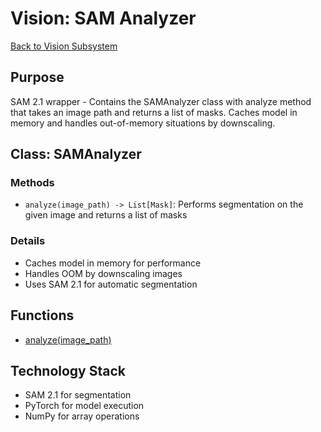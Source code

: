 # Vision: SAM Analyzer

[Back to Vision Subsystem](./vision_subsystem.md)

## Purpose
SAM 2.1 wrapper - Contains the SAMAnalyzer class with analyze method that takes an image path and returns a list of masks. Caches model in memory and handles out-of-memory situations by downscaling.

## Class: SAMAnalyzer

### Methods
- `analyze(image_path) -> List[Mask]`: Performs segmentation on the given image and returns a list of masks

### Details
- Caches model in memory for performance
- Handles OOM by downscaling images
- Uses SAM 2.1 for automatic segmentation

## Functions

- [analyze(image_path)](./vision/sam_analyze.md)

## Technology Stack

- SAM 2.1 for segmentation
- PyTorch for model execution
- NumPy for array operations